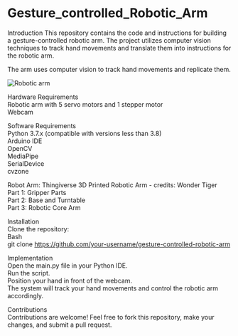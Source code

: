 # Gesture_controlled_Robotic_Arm

Introduction
This repository contains the code and instructions for building a gesture-controlled robotic arm. The project utilizes computer vision techniques to track hand movements and translate them into instructions for the robotic arm.


The arm uses computer vision to track hand movements and replicate them.  

![Robotic arm]([images/robotic_arm.jpg](https://github.com/ad5454/Gesture_controlled_Robotic_Arm/blob/main/g.jpg))

Hardware Requirements  
Robotic arm with 5 servo motors and 1 stepper motor  
Webcam  

Software Requirements  
Python 3.7.x (compatible with versions less than 3.8)  
Arduino IDE  
OpenCV  
MediaPipe  
SerialDevice  
cvzone  


Robot Arm: Thingiverse 3D Printed Robotic Arm - credits: Wonder Tiger  
Part 1: Gripper Parts  
Part 2: Base and Turntable  
Part 3: Robotic Core Arm  


Installation  
Clone the repository:  
Bash  
git clone https://github.com/your-username/gesture-controlled-robotic-arm  


Implementation  
Open the main.py file in your Python IDE.  
Run the script.  
Position your hand in front of the webcam.  
The system will track your hand movements and control the robotic arm accordingly.  


Contributions  
Contributions are welcome! Feel free to fork this repository, make your changes, and submit a pull request.
